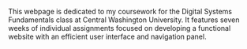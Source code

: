 This webpage is dedicated to my coursework for the Digital Systems Fundamentals class at Central Washington University. It features seven weeks of individual assignments focused on developing a functional website with an efficient user interface and navigation panel.

